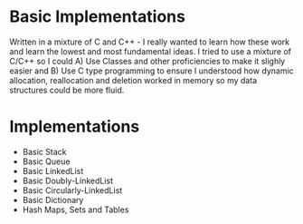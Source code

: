 # Basic Implementations
Written in a mixture of C and C++ - I really wanted to learn how these work and learn the lowest
and most fundamental ideas. I tried to use a mixture of C/C++ so I could A) Use Classes and
other proficiencies to make it slighly easier and B) Use C type programming to ensure I understood
how dynamic allocation, reallocation and deletion worked in memory so my data structures could be more fluid.

# Implementations
- Basic Stack
- Basic Queue
- Basic LinkedList
- Basic Doubly-LinkedList
- Basic Circularly-LinkedList
- Basic Dictionary
- Hash Maps, Sets and Tables


